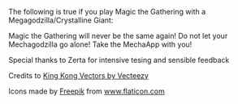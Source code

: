 
The following is true if you play Magic the Gathering with a Megagodzilla/Crystalline Giant:

Magic the Gathering will never be the same again! Do not let your Mechagodzilla go alone! Take the MechaApp with you!

Special thanks to Zerta for intensive tesing and sensible feedback

Credits to
<a href="https://www.vecteezy.com/free-vector/king-kong">King Kong Vectors by Vecteezy</a>
<div>Icons made by <a href="https://www.freepik.com" title="Freepik">Freepik</a> from <a href="https://www.flaticon.com/" title="Flaticon">www.flaticon.com</a></div>
